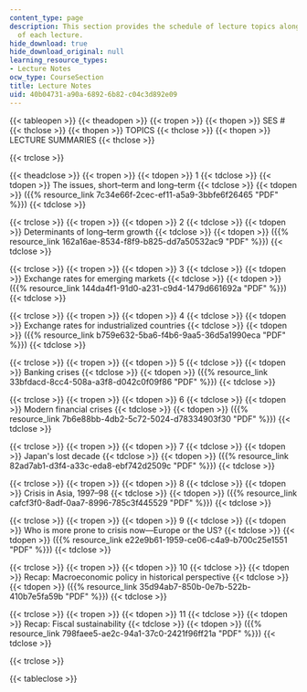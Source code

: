 ```yaml
---
content_type: page
description: This section provides the schedule of lecture topics along with summaries
  of each lecture.
hide_download: true
hide_download_original: null
learning_resource_types:
- Lecture Notes
ocw_type: CourseSection
title: Lecture Notes
uid: 40b04731-a90a-6892-6b82-c04c3d892e09
---
```


{{< tableopen >}}
{{< theadopen >}}
{{< tropen >}}
{{< thopen >}}
SES #
{{< thclose >}}
{{< thopen >}}
TOPICS
{{< thclose >}}
{{< thopen >}}
LECTURE SUMMARIES
{{< thclose >}}

{{< trclose >}}

{{< theadclose >}}
{{< tropen >}}
{{< tdopen >}}
1
{{< tdclose >}}
{{< tdopen >}}
The issues, short–term and long–term
{{< tdclose >}}
{{< tdopen >}}
({{% resource_link 7c34e66f-2cec-ef11-a5a9-3bbfe6f26465 "PDF" %}})
{{< tdclose >}}

{{< trclose >}}
{{< tropen >}}
{{< tdopen >}}
2
{{< tdclose >}}
{{< tdopen >}}
Determinants of long–term growth
{{< tdclose >}}
{{< tdopen >}}
({{% resource_link 162a16ae-8534-f8f9-b825-dd7a50532ac9 "PDF" %}})
{{< tdclose >}}

{{< trclose >}}
{{< tropen >}}
{{< tdopen >}}
3
{{< tdclose >}}
{{< tdopen >}}
Exchange rates for emerging markets
{{< tdclose >}}
{{< tdopen >}}
({{% resource_link 144da4f1-91d0-a231-c9d4-1479d661692a "PDF" %}})
{{< tdclose >}}

{{< trclose >}}
{{< tropen >}}
{{< tdopen >}}
4
{{< tdclose >}}
{{< tdopen >}}
Exchange rates for industrialized countries
{{< tdclose >}}
{{< tdopen >}}
({{% resource_link b759e632-5ba6-f4b6-9aa5-36d5a1990eca "PDF" %}})
{{< tdclose >}}

{{< trclose >}}
{{< tropen >}}
{{< tdopen >}}
5
{{< tdclose >}}
{{< tdopen >}}
Banking crises
{{< tdclose >}}
{{< tdopen >}}
({{% resource_link 33bfdacd-8cc4-508a-a3f8-d042c0f09f86 "PDF" %}})
{{< tdclose >}}

{{< trclose >}}
{{< tropen >}}
{{< tdopen >}}
6
{{< tdclose >}}
{{< tdopen >}}
Modern financial crises
{{< tdclose >}}
{{< tdopen >}}
({{% resource_link 7b6e88bb-4db2-5c72-5024-d78334903f30 "PDF" %}})
{{< tdclose >}}

{{< trclose >}}
{{< tropen >}}
{{< tdopen >}}
7
{{< tdclose >}}
{{< tdopen >}}
Japan's lost decade
{{< tdclose >}}
{{< tdopen >}}
({{% resource_link 82ad7ab1-d3f4-a33c-eda8-ebf742d2509c "PDF" %}})
{{< tdclose >}}

{{< trclose >}}
{{< tropen >}}
{{< tdopen >}}
8
{{< tdclose >}}
{{< tdopen >}}
Crisis in Asia, 1997–98
{{< tdclose >}}
{{< tdopen >}}
({{% resource_link cafcf3f0-8adf-0aa7-8996-785c3f445529 "PDF" %}})
{{< tdclose >}}

{{< trclose >}}
{{< tropen >}}
{{< tdopen >}}
9
{{< tdclose >}}
{{< tdopen >}}
Who is more prone to crisis now—Europe or the US?
{{< tdclose >}}
{{< tdopen >}}
({{% resource_link e22e9b61-1959-ce06-c4a9-b700c25e1551 "PDF" %}})
{{< tdclose >}}

{{< trclose >}}
{{< tropen >}}
{{< tdopen >}}
10
{{< tdclose >}}
{{< tdopen >}}
Recap: Macroeconomic policy in historical perspective
{{< tdclose >}}
{{< tdopen >}}
({{% resource_link 35d94ab7-850b-0e7b-522b-410b7e5fa59b "PDF" %}})
{{< tdclose >}}

{{< trclose >}}
{{< tropen >}}
{{< tdopen >}}
11
{{< tdclose >}}
{{< tdopen >}}
Recap: Fiscal sustainability
{{< tdclose >}}
{{< tdopen >}}
({{% resource_link 798faee5-ae2c-94a1-37c0-2421f96ff21a "PDF" %}})
{{< tdclose >}}

{{< trclose >}}

{{< tableclose >}}